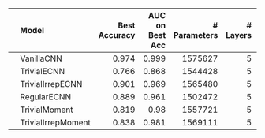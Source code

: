 |    | Model              |   Best Accuracy |   AUC on Best Acc |   # Parameters |   # Layers |   Stage 1 Channels |
|:---|:-------------------|----------------:|------------------:|---------------:|-----------:|-------------------:|
|    | VanillaCNN         |           0.974 |             0.999 |        1575627 |          5 |                 32 |
|    | TrivialECNN        |           0.766 |             0.868 |        1544428 |          5 |                 67 |
|    | TrivialIrrepECNN   |           0.901 |             0.969 |        1565480 |          5 |                 62 |
|    | RegularECNN        |           0.889 |             0.961 |        1502472 |          5 |                 29 |
|    | TrivialMoment      |           0.819 |             0.98  |        1557721 |          5 |                 55 |
|    | TrivialIrrepMoment |           0.838 |             0.981 |        1569111 |          5 |                 59 |
